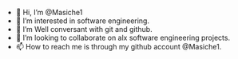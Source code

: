 - 👋 Hi, I’m @Masiche1
- 👀 I’m interested in software engineering. 
- 🌱 I’m Well conversant with git and github.
- 💞️ I’m looking to collaborate on alx software engineering projects. 
- 📫 How to reach me is through my github account @Masiche1.

<!---
Masiche1/Masiche1 is a ✨ special ✨ repository because its `README.md` (this file) appears on your GitHub profile.
You can click the Preview link to take a look at your changes.
--->
